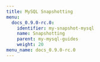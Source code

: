 ```yaml
---
title: MySQL Snapshotting
menu:
  docs_0.9.0-rc.0:
    identifier: my-snapshot-mysql
    name: Snapshotting
    parent: my-mysql-guides
    weight: 20
menu_name: docs_0.9.0-rc.0
---
```


